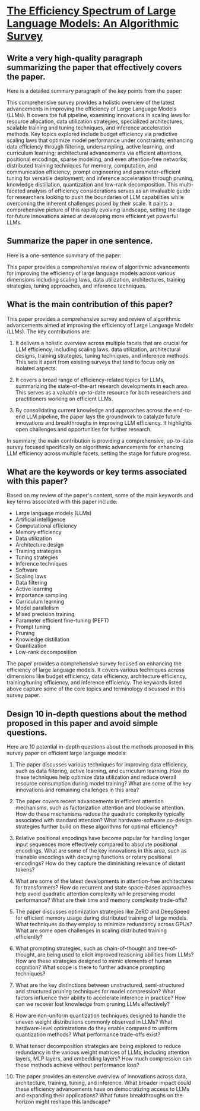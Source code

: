 # [The Efficiency Spectrum of Large Language Models: An Algorithmic Survey](https://arxiv.org/abs/2312.00678)

## Write a very high-quality paragraph summarizing the paper that effectively covers the paper.

 Here is a detailed summary paragraph of the key points from the paper:

This comprehensive survey provides a holistic overview of the latest advancements in improving the efficiency of Large Language Models (LLMs). It covers the full pipeline, examining innovations in scaling laws for resource allocation, data utilization strategies, specialized architectures, scalable training and tuning techniques, and inference acceleration methods. Key topics explored include budget efficiency via predictive scaling laws that optimize model performance under constraints; enhancing data efficiency through filtering, undersampling, active learning, and curriculum learning; architectural advancements via efficient attentions, positional encodings, sparse modeling, and even attention-free networks; distributed training techniques for memory, computation, and communication efficiency; prompt engineering and parameter-efficient tuning for versatile deployment; and inference acceleration through pruning, knowledge distillation, quantization and low-rank decomposition. This multi-faceted analysis of efficiency considerations serves as an invaluable guide for researchers looking to push the boundaries of LLM capabilities while overcoming the inherent challenges posed by their scale. It paints a comprehensive picture of this rapidly evolving landscape, setting the stage for future innovations aimed at developing more efficient yet powerful LLMs.


## Summarize the paper in one sentence.

 Here is a one-sentence summary of the paper:

This paper provides a comprehensive review of algorithmic advancements for improving the efficiency of large language models across various dimensions including scaling laws, data utilization, architectures, training strategies, tuning approaches, and inference techniques.


## What is the main contribution of this paper?

 This paper provides a comprehensive survey and review of algorithmic advancements aimed at improving the efficiency of Large Language Models (LLMs). The key contributions are:

1) It delivers a holistic overview across multiple facets that are crucial for LLM efficiency, including scaling laws, data utilization, architectural designs, training strategies, tuning techniques, and inference methods. This sets it apart from existing surveys that tend to focus only on isolated aspects.

2) It covers a broad range of efficiency-related topics for LLMs, summarizing the state-of-the-art research developments in each area. This serves as a valuable up-to-date resource for both researchers and practitioners working on efficient LLMs. 

3) By consolidating current knowledge and approaches across the end-to-end LLM pipeline, the paper lays the groundwork to catalyze future innovations and breakthroughs in improving LLM efficiency. It highlights open challenges and opportunities for further research.

In summary, the main contribution is providing a comprehensive, up-to-date survey focused specifically on algorithmic advancements for enhancing LLM efficiency across multiple facets, setting the stage for future progress.


## What are the keywords or key terms associated with this paper?

 Based on my review of the paper's content, some of the main keywords and key terms associated with this paper include:

- Large language models (LLMs)
- Artificial intelligence 
- Computational efficiency
- Memory efficiency  
- Data utilization
- Architecture design
- Training strategies
- Tuning strategies
- Inference techniques
- Software
- Scaling laws
- Data filtering
- Active learning
- Importance sampling
- Curriculum learning
- Model parallelism
- Mixed precision training
- Parameter efficient fine-tuning (PEFT)  
- Prompt tuning
- Pruning
- Knowledge distillation 
- Quantization
- Low-rank decomposition

The paper provides a comprehensive survey focused on enhancing the efficiency of large language models. It covers various techniques across dimensions like budget efficiency, data efficiency, architecture efficiency, training/tuning efficiency, and inference efficiency. The keywords listed above capture some of the core topics and terminology discussed in this survey paper.


## Design 10 in-depth questions about the method proposed in this paper and avoid simple questions.

 Here are 10 potential in-depth questions about the methods proposed in this survey paper on efficient large language models:

1. The paper discusses various techniques for improving data efficiency, such as data filtering, active learning, and curriculum learning. How do these techniques help optimize data utilization and reduce overall resource consumption during model training? What are some of the key innovations and remaining challenges in this area?

2. The paper covers recent advancements in efficient attention mechanisms, such as factorization attention and blockwise attention. How do these mechanisms reduce the quadratic complexity typically associated with standard attention? What hardware-software co-design strategies further build on these algorithms for optimal efficiency? 

3. Relative positional encodings have become popular for handling longer input sequences more effectively compared to absolute positional encodings. What are some of the key innovations in this area, such as trainable encodings with decaying functions or rotary positional encodings? How do they capture the diminishing relevance of distant tokens?

4. What are some of the latest developments in attention-free architectures for transformers? How do recurrent and state space-based approaches help avoid quadratic attention complexity while preserving model performance? What are their time and memory complexity trade-offs?  

5. The paper discusses optimization strategies like ZeRO and DeepSpeed for efficient memory usage during distributed training of large models. What techniques do they employ to minimize redundancy across GPUs? What are some open challenges in scaling distributed training efficiently?  

6. What prompting strategies, such as chain-of-thought and tree-of-thought, are being used to elicit improved reasoning abilities from LLMs? How are these strategies designed to mimic elements of human cognition? What scope is there to further advance prompting techniques?

7. What are the key distinctions between unstructured, semi-structured and structured pruning techniques for model compression? What factors influence their ability to accelerate inference in practice? How can we recover lost knowledge from pruning LLMs effectively?

8. How are non-uniform quantization techniques designed to handle the uneven weight distributions commonly observed in LLMs? What hardware-level optimizations do they enable compared to uniform quantization methods? What performance trade-offs exist?

9. What tensor decomposition strategies are being explored to reduce redundancy in the various weight matrices of LLMs, including attention layers, MLP layers, and embedding layers? How much compression can these methods achieve without performance loss?

10. The paper provides an extensive overview of innovations across data, architecture, training, tuning, and inference. What broader impact could these efficiency advancements have on democratizing access to LLMs and expanding their applications? What future breakthroughs on the horizon might reshape this landscape?

